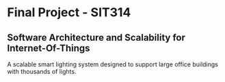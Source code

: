 # Final Project - SIT314 
## Software Architecture and Scalability for Internet-Of-Things
A scalable smart lighting system designed to support large office buildings with thousands of lights.
